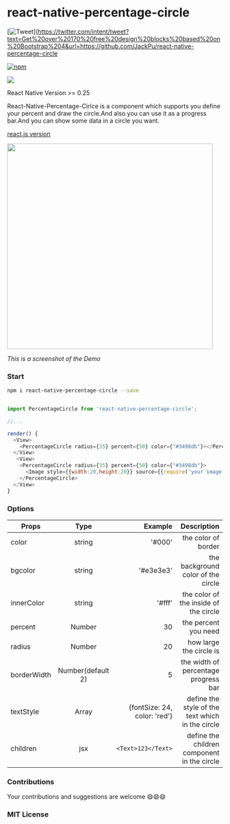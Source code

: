 # react-native-percentage-circle
[![Tweet](https://img.shields.io/twitter/url/http/shields.io.svg?style=social)](https://twitter.com/intent/tweet?text=Get%20over%20170%20free%20design%20blocks%20based%20on%20Bootstrap%204&url=https://github.com/JackPu/react-native-percentage-circle

[![npm](https://img.shields.io/npm/v/react-native-percentage-circle.svg?maxAge=2592000)]()



<img src="http://img1.vued.vanthink.cn/vuede4474d80623ab3d17f2ca5aeb1ccd194.png"/>

React Native Version >= 0.25

React-Native-Percentage-Cirlce is a component which supports you define your percent and draw the circle.And also you can use it as a progress bar.And you can show some data in a circle you want.

[react.js version](https://github.com/JackPu/reactjs-percentage-circle)

<img width="480" src="http://img1.vued.vanthink.cn/vued9c00a0a75734849d01def751ca10f248.png"/>

*This is a screenshot of the Demo*

### Start 

``` bash
npm i react-native-percentage-circle --save

```

``` js

import PercentageCircle from 'react-native-percentage-circle';

//...

render() {
  <View>
    <PercentageCircle radius={35} percent={50} color={"#3498db"}></PercentageCircle>  
  </View>
   <View>
    <PercentageCircle radius={35} percent={50} color={"#3498db"}>
      <Image style={{width:20,height:20}} source={{require('your image')}} />
    </PercentageCircle>  
  </View>
}

```

### Options

| Props        | Type         | Example  | Description  |
| ------------- |:-------------:| -----:|----------:|
| color     | string | '#000' | the color of border |
| bgcolor     | string | '#e3e3e3' | the background color of the circle  |
| innerColor     | string | '#fff' | the color of the inside of the circle  |
| percent      | Number      |  30 | the percent you need |
| radius | Number     |    20 | how large the circle is |
| borderWidth | Number(default 2)     |    5 | the width of  percentage progress bar |
| textStyle | Array   | {fontSize: 24, color: 'red'} | define the style of the text which in the circle |
| children | jsx   | `<Text>123</Text>` | define the children component in the circle |

### Contributions

Your contributions and suggestions are welcome 😄😄😄

### MIT License



